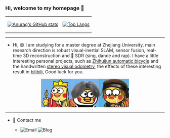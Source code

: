### Hi, welcome to my homepage 👋

<div align="center">
<table>
<tr>
<td>

[![Anurag's GitHub stats](https://github-readme-stats.vercel.app/api?username=weihaoysgs\&rank_icon=github)]()

</td>
<td>

[![Top Langs](https://github-readme-stats.vercel.app/api/top-langs/?username=weihaoysgs&layout=compact&langs_count=8)]()

</td>
</tr>
</table>
</div>



---

- Hi, 😄 I am studying for a master degree at Zhejiang University, main research direction is robust visual-inertial SLAM, sensor fusion, real-time 3D reconstruction and 👯 SDR (sing, dance and rap). I have a little interesting personal projects, such as [Zhihuijun automatic bicycle](https://github.com/weihaoysgs/bike-xuan) and the handwritten [stereo visual odometry](https://github.com/weihaoysgs/ssvio), the effects of these interesting result in [bilibili](https://space.bilibili.com/480920640?spm_id_from=333.1007.0.0), Good luck for you.

<div align="center">

<picture>
  <source media="(prefers-color-scheme: dark)" srcset="./2.png">
  <source media="(prefers-color-scheme: light)" srcset="./2.png">
  <img alt="I am aikun." src="./2.png" width = 55%>
</picture>

</div>



---
- 💬 Contact me

  - ![Email](https://img.shields.io/badge/Email-isweihao@zju.edu.cn-blue?link=https%3A%2F%2Fgithub.com%2Fweihaoysgs) ![Blog](https://img.shields.io/badge/Web-www.weihaoysgs.com-green) 

<!--
**weihaoysgs/weihaoysgs** is a ✨ _special_ ✨ repository because its `README.md` (this file) appears on your GitHub profile.

Here are   some ideas to get you started:


- 👯 I’m looking  to collaborate   on ...
- 🤔 I’m looking for help with ...   
- 💬 Ask me about      ... 
- 📫 How to reach me: ... 
- 😄 Pronouns: ...
- ⚡ Fun fact: ...
-->
